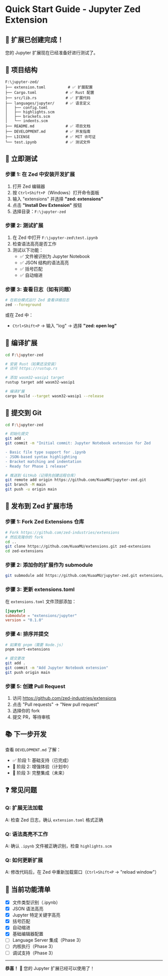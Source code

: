 # Quick Start Guide - Jupyter Zed Extension

## 🎉 扩展已创建完成！

您的 Jupyter 扩展现在已经准备好进行测试了。

## 📁 项目结构

```
F:\jupyter-zed/
├── extension.toml          # ✅ 扩展配置
├── Cargo.toml             # ✅ Rust 配置
├── src/lib.rs             # ✅ 扩展代码
├── languages/jupyter/     # ✅ 语言定义
│   ├── config.toml
│   ├── highlights.scm
│   ├── brackets.scm
│   └── indents.scm
├── README.md              # ✅ 项目文档
├── DEVELOPMENT.md         # ✅ 开发指南
├── LICENSE                # ✅ MIT 许可证
└── test.ipynb             # ✅ 测试文件
```

## 🚀 立即测试

### 步骤 1: 在 Zed 中安装开发扩展

1. 打开 Zed 编辑器
2. 按 `Ctrl+Shift+P`（Windows）打开命令面板
3. 输入 "extensions" 并选择 **"zed: extensions"**
4. 点击 **"Install Dev Extension"** 按钮
5. 选择目录：`F:\jupyter-zed`

### 步骤 2: 测试扩展

1. 在 Zed 中打开 `F:\jupyter-zed\test.ipynb`
2. 检查语法高亮是否工作
3. 测试以下功能：
   - ✅ 文件被识别为 Jupyter Notebook
   - ✅ JSON 结构的语法高亮
   - ✅ 括号匹配
   - ✅ 自动缩进

### 步骤 3: 查看日志（如有问题）

```bash
# 在前台模式运行 Zed 查看详细日志
zed --foreground
```

或在 Zed 中：
- `Ctrl+Shift+P` → 输入 "log" → 选择 **"zed: open log"**

## 🔧 编译扩展

```bash
cd F:\jupyter-zed

# 安装 Rust（如果还没安装）
# 访问 https://rustup.rs

# 添加 wasm32-wasip1 target
rustup target add wasm32-wasip1

# 编译扩展
cargo build --target wasm32-wasip1 --release
```

## 📝 提交到 Git

```bash
cd F:\jupyter-zed

# 初始化提交
git add .
git commit -m "Initial commit: Jupyter Notebook extension for Zed

- Basic file type support for .ipynb
- JSON-based syntax highlighting
- Bracket matching and indentation
- Ready for Phase 1 release"

# 推送到 GitHub（记得先创建远程仓库）
git remote add origin https://github.com/KuaaMU/jupyter-zed.git
git branch -M main
git push -u origin main
```

## 🌟 发布到 Zed 扩展市场

### 步骤 1: Fork Zed Extensions 仓库

```bash
# Fork https://github.com/zed-industries/extensions
# 然后克隆你的 fork
cd ..
git clone https://github.com/KuaaMU/extensions.git zed-extensions
cd zed-extensions
```

### 步骤 2: 添加你的扩展作为 submodule

```bash
git submodule add https://github.com/KuaaMU/jupyter-zed.git extensions/jupyter
```

### 步骤 3: 更新 extensions.toml

在 `extensions.toml` 文件顶部添加：

```toml
[jupyter]
submodule = "extensions/jupyter"
version = "0.1.0"
```

### 步骤 4: 排序并提交

```bash
# 如果有 pnpm（需要 Node.js）
pnpm sort-extensions

# 提交更改
git add .
git commit -m "Add Jupyter Notebook extension"
git push origin main
```

### 步骤 5: 创建 Pull Request

1. 访问 https://github.com/zed-industries/extensions
2. 点击 "Pull requests" → "New pull request"
3. 选择你的 fork
4. 提交 PR，等待审核

## 📚 下一步开发

查看 `DEVELOPMENT.md` 了解：
- ✅ 阶段 1: 基础支持（已完成）
- 🔄 阶段 2: 增强体验（计划中）
- 🔄 阶段 3: 完整集成（未来）

## ❓ 常见问题

### Q: 扩展无法加载
A: 检查 Zed 日志，确认 `extension.toml` 格式正确

### Q: 语法高亮不工作
A: 确认 `.ipynb` 文件被正确识别，检查 `highlights.scm`

### Q: 如何更新扩展
A: 修改代码后，在 Zed 中重新加载窗口（`Ctrl+Shift+P` → "reload window"）

## 🎯 当前功能清单

- [x] 文件类型识别（.ipynb）
- [x] JSON 语法高亮
- [x] Jupyter 特定关键字高亮
- [x] 括号匹配
- [x] 自动缩进
- [x] 基础编辑器配置
- [ ] Language Server 集成（Phase 3）
- [ ] 内核执行（Phase 3）
- [ ] 调试支持（Phase 3）

---

**恭喜！** 🎊 您的 Jupyter 扩展已经可以使用了！
